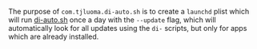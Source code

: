
The purpose of `com.tjluoma.di-auto.sh` is to create a `launchd` plist which will run [di-auto.sh](https://github.com/tjluoma/di/blob/master/di-auto.sh) once a day with the `--update` flag, which will automatically look for all updates using the `di-` scripts, but only for apps which are already installed.


